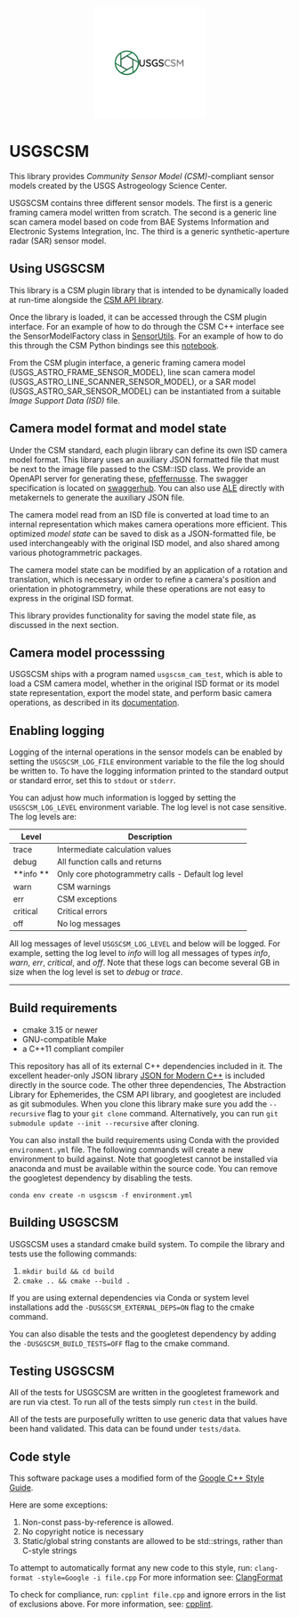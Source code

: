 <p align="center">
  <img src="docs/USGSCSM_Logo.svg" alt="USGSCSM" width=200>
</p>

# USGSCSM

This library provides *Community Sensor Model (CSM)*-compliant sensor models
created by the USGS Astrogeology Science Center.

USGSCSM contains three different sensor models. The first is a
generic framing camera model written from scratch. The second is a
generic line scan camera model based on code from BAE Systems
Information and Electronic Systems Integration, Inc. The third is a
generic synthetic-aperture radar (SAR) sensor model.

## Using USGSCSM

This library is a CSM plugin library that is intended to be dynamically loaded
at run-time alongside the
[CSM API library](https://github.com/USGS-Astrogeology/csm).

Once the library is loaded, it can be accessed through the CSM plugin interface.
For an example of how to do through the CSM C++ interface see the SensorModelFactory
class in [SensorUtils](https://github.com/USGS-Astrogeology/SensorUtils).
For an example of how to do this through the CSM Python bindings see this
[notebook](http://nbviewer.jupyter.org/gist/thareUSGS/4c0eb72799edc33ff4816b2587027148).

From the CSM plugin interface, a generic framing camera model
(USGS_ASTRO_FRAME_SENSOR_MODEL), line scan camera model
(USGS_ASTRO_LINE_SCANNER_SENSOR_MODEL), or a SAR model
(USGS_ASTRO_SAR_SENSOR_MODEL) can be instantiated from a suitable *Image
Support Data (ISD)* file.

## Camera model format and model state

Under the CSM standard, each plugin library can define its own ISD
camera model format. This library uses an auxiliary JSON formatted file that must
be next to the image file passed to the CSM::ISD class. We provide an
OpenAPI server for generating these,
[pfeffernusse](https://github.com/USGS-Astrogeology/pfeffernusse). The
swagger specification is located on
[swaggerhub](https://app.swaggerhub.com/apis/USGS-Astro/pfeffernusse2/0.1.4-oas3).
You can also use [ALE](https://github.com/USGS-Astrogeology/ale)
directly with metakernels to generate the auxiliary JSON file.

The camera model read from an ISD file is converted at load time to an
internal representation which makes camera operations more
efficient. This optimized *model state* can be saved to disk as a
JSON-formatted file, be used interchangeably with the
original ISD model, and also shared among various photogrammetric
packages.

The camera model state can be modified by an application of a rotation
and translation, which is necessary in order to refine a camera's
position and orientation in photogrammetry, while these operations are
not easy to express in the original ISD format.

This library provides functionality for saving the model state file,
as discussed in the next section.

## Camera model processsing

USGSCSM ships with a program named ``usgscsm_cam_test``, which is
able to load a CSM camera model, whether in the original ISD format or its
model state representation, export the model state, and perform basic
camera operations, as described in its
[documentation](docs/source/tools/usgscsm_cam_test.rst).

## Enabling logging

Logging of the internal operations in the sensor models can be enabled by setting
the `USGSCSM_LOG_FILE` environment variable to the file the log should be written to.
To have the logging information printed to the standard output or standard error, set
this to `stdout` or `stderr`.

You can adjust how much information is logged by setting the `USGSCSM_LOG_LEVEL`
environment variable. The log level is not case sensitive.
The log levels are:

| Level | Description |
| ----- | ----------- |
| trace | Intermediate calculation values |
| debug | All function calls and returns |
| **info ** | Only core photogrammetry calls - Default log level |
| warn | CSM warnings |
| err | CSM exceptions |
| critical | Critical errors |
| off | No log messages |

All log messages of level `USGSCSM_LOG_LEVEL` and below will be logged. For example,
setting the log level to *info* will log all messages of types *info*, *warn*, *err*,
*critical*, and *off*. Note that these logs can become several GB in size when the
log level is set to *debug* or *trace*.

---

## Build requirements

* cmake 3.15 or newer
* GNU-compatible Make
* a C++11 compliant compiler

This repository has all of its external C++ dependencies included in it. The
excellent header-only JSON library
[JSON for Modern C++](https://github.com/nlohmann/json) is included directly in
the source code. The other three dependencies, The Abstraction Library for
Ephemerides, the CSM API library, and googletest are included as git submodules.
When you clone this library make sure you add the `--recursive` flag to your
`git clone` command. Alternatively, you can run
`git submodule update --init --recursive` after cloning.

You can also install the build requirements using Conda with the provided
`environment.yml` file. The following commands will create a new environment
to build against. Note that googletest cannot be installed via anaconda and must
be available within the source code. You can remove the googletest dependency
by disabling the tests.

```
conda env create -n usgscsm -f environment.yml
```

## Building USGSCSM

USGSCSM uses a standard cmake build system. To compile the library and
tests use the following commands:

1. `mkdir build && cd build`
2. `cmake .. && cmake --build .`

If you are using external dependencies via Conda or system level installations
add the `-DUSGSCSM_EXTERNAL_DEPS=ON` flag to the cmake command.

You can also disable the tests and the googletest dependency by adding the
`-DUSGSCSM_BUILD_TESTS=OFF` flag to the cmake command.

## Testing USGSCSM

All of the tests for USGSCSM are written in the googletest framework
and are run via ctest. To run all of the tests simply run `ctest` in the build.

All of the tests are purposefully written to use generic data that values have
been hand validated. This data can be found under `tests/data`.

## Code style

This software package uses a modified form of the
[Google C++ Style Guide](https://google.github.io/styleguide/cppguide.html).

Here are some exceptions:

1. Non-const pass-by-reference is allowed.
2. No copyright notice is necessary
3. Static/global string constants are allowed to be std::strings, rather than C-style strings

To attempt to automatically format any new code to this style, run:
`clang-format -style=Google -i file.cpp`
For more information see: [ClangFormat](https://clang.llvm.org/docs/ClangFormat.html)

To check for compliance, run: `cpplint file.cpp` and ignore errors in the list of exclusions above.
For more information, see: [cpplint](https://github.com/cpplint/cpplint).
